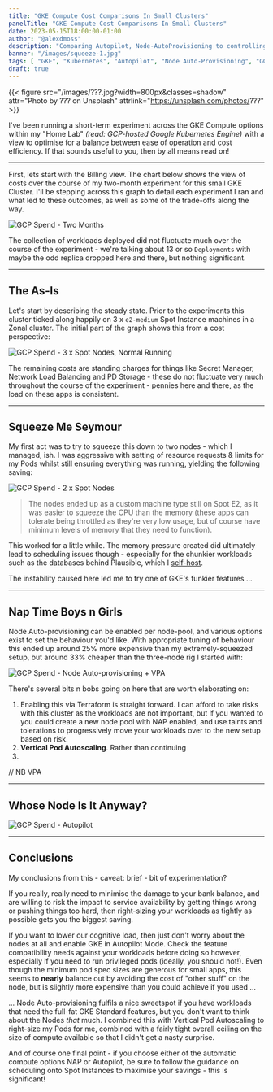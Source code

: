 ```yaml
---
title: "GKE Compute Cost Comparisons In Small Clusters"
panelTitle: "GKE Compute Cost Comparisons In Small Clusters"
date: 2023-05-15T18:00:00-01:00
author: "@alexdmoss"
description: "Comparing Autopilot, Node-AutoProvisioning to controlling the Nodes yourself, to see which can achieve the lowest cost for the least inconvenience"
banner: "/images/squeeze-1.jpg"
tags: [ "GKE", "Kubernetes", "Autopilot", "Node Auto-Provisioning", "GCP", "Vertical Pod Autoscaling", "VPA", "Autoscaling", "Cost" ]
draft: true
---
```


{{< figure src="/images/???.jpg?width=800px&classes=shadow" attr="Photo by ??? on Unsplash" attrlink="https://unsplash.com/photos/???" >}}

I've been running a short-term experiment across the GKE Compute options within my "Home Lab" _(read: GCP-hosted Google Kubernetes Engine)_ with a view to optimise for a balance between ease of operation and cost efficiency. If that sounds useful to you, then by all means read on!

---

First, lets start with the Billing view. The chart below shows the view of costs over the course of my two-month experiment for this small GKE Cluster. I'll be stepping across this graph to detail each experiment I ran and what led to these outcomes, as well as some of the trade-offs along the way.

![GCP Spend - Two Months](/images/gcp-spend.png)

The collection of workloads deployed did not fluctuate much over the course of the experiment - we're talking about 13 or so `Deployments` with maybe the odd replica dropped here and there, but nothing significant.

---

## The As-Is

Let's start by describing the steady state. Prior to the experiments this cluster ticked along happily on 3 x `e2-medium` Spot Instance machines in a Zonal cluster. The initial part of the graph shows this from a cost perspective:

![GCP Spend - 3 x Spot Nodes, Normal Running](/images/3-node-normal.png)

The remaining costs are standing charges for things like Secret Manager, Network Load Balancing and PD Storage - these do not fluctuate very much throughout the course of the experiment - pennies here and there, as the load on these apps is consistent.

---

## Squeeze Me Seymour

My first act was to try to squeeze this down to two nodes - which I managed, ish. I was aggressive with setting of resource requests & limits for my Pods whilst still ensuring everything was running, yielding the following saving:

![GCP Spend - 2 x Spot Nodes](/images/2-node-squeeze.png)

> The nodes ended up as a custom machine type still on Spot E2, as it was easier to squeeze the CPU than the memory (these apps can tolerate being throttled as they're very low usage, but of course have minimum levels of memory that they need to function).

This worked for a little while. The memory pressure created did ultimately lead to scheduling issues though - especially for the chunkier workloads such as the databases behind Plausible, which I [self-host](https://alexos.dev/2022/03/26/hosting-plausible-analytics-on-kubernetes/).

The instability caused here led me to try one of GKE's funkier features ...

---

## Nap Time Boys n Girls

Node Auto-provisioning can be enabled per node-pool, and various options exist to set the behaviour you'd like. With appropriate tuning of behaviour this ended up around 25% more expensive than my extremely-squeezed setup, but around 33% cheaper than the three-node rig I started with:

![GCP Spend - Node Auto-provisioning + VPA](/images/nap.png)

There's several bits n bobs going on here that are worth elaborating on:

1. Enabling this via Terraform is straight forward. I can afford to take risks with this cluster as the workloads are not important, but if you wanted to you could create a new node pool with NAP enabled, and use taints and tolerations to progressively move your workloads over to the new setup based on risk.
1. **Vertical Pod Autoscaling**. Rather than continuing
2. 
// NB VPA

---

## Whose Node Is It Anyway?

![GCP Spend - Autopilot](/images/autopilot.png)

---

## Conclusions

My conclusions from this - caveat: brief - bit of experimentation?

If you really, really need to minimise the damage to your bank balance, and are willing to risk the impact to service availability by getting things wrong or pushing things too hard, then right-sizing your workloads as tightly as possible gets you the biggest saving.

If you want to lower our cognitive load, then just don't worry about the nodes at all and enable GKE in Autopilot Mode. Check the feature compatibility needs against your workloads before doing so however, especially if you need to run privileged pods (ideally, you should not!). Even though the minimum pod spec sizes are generous for small apps, this seems to **nearly** balance out by avoiding the cost of "other stuff" on the node, but is slightly more expensive than you could achieve if you used ...

... Node Auto-provisioning fulfils a nice sweetspot if you have workloads that need the full-fat GKE Standard features, but you don't want to think about the Nodes _that_ much. I combined this with Vertical Pod Autoscaling to right-size my Pods for me, combined with a fairly tight overall ceiling on the size of compute available so that I didn't get a nasty surprise.

And of course one final point - if you choose either of the automatic compute options NAP or Autopilot, be sure to follow the guidance on scheduling onto Spot Instances to maximise your savings - this is significant!
